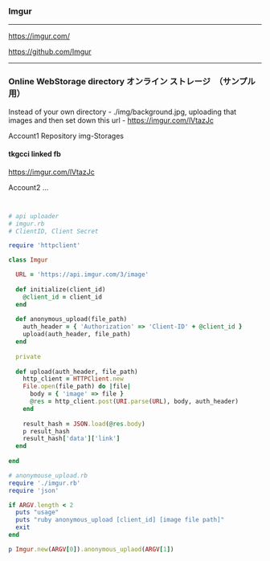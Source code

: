 ### Imgur
---
https://imgur.com/

https://github.com/Imgur

---
### Online WebStorage directory オンライン ストレージ　（サンプル用）
Instead of your own directory - ./img/background.jpg, uploading that images and then set down this url - https://imgur.com/lVtazJc

Account1 Repository img-Storages
#### tkgcci linked fb
https://imgur.com/lVtazJc

Account2
...

```

```

```
```

```rb
# api uploader
# imgur.rb
# ClientID, Client Secret 

require 'httpclient'

class Imgur

  URL = 'https://api.imgur.com/3/image'
  
  def initialize(client_id)
    @client_id = client_id
  end
  
  def anonymous_upload(file_path)
    auth_header = { 'Authorization' => 'Client-ID' + @client_id }
    upload(auth_header, file_path)
  end
  
  private
  
  def upload(auth_header, file_path)
    http_client = HTTPClient.new
    File.open(file_path) do |file|
      body = { 'image' => file }
      @res = http_client.post(URI.parse(URL), body, auth_header)
    end
    
    result_hash = JSON.load(@res.body)
    p result_hash
    result_hash['data']['link']
  end
  
end

# anonymouse_upload.rb
require './imgur.rb'
require 'json'

if ARGV.length < 2
  puts "usage"
  puts "ruby anonymous_upload [client_id] [image file path]"
  exit
end

p Imgur.new(ARGV[0]).anonymous_uplaod(ARGV[1])



```
